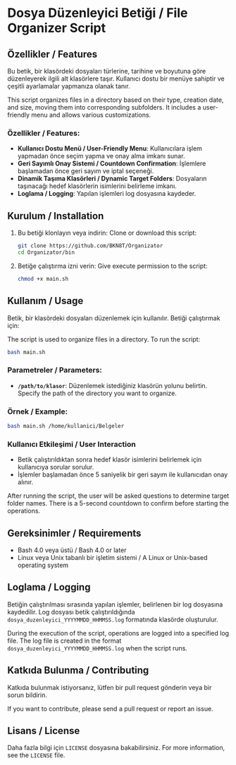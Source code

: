 


# Dosya Düzenleyici Betiği / File Organizer Script

## Özellikler / Features
Bu betik, bir klasördeki dosyaları türlerine, tarihine ve boyutuna göre düzenleyerek ilgili alt klasörlere taşır. Kullanıcı dostu bir menüye sahiptir ve çeşitli ayarlamalar yapmanıza olanak tanır.

This script organizes files in a directory based on their type, creation date, and size, moving them into corresponding subfolders. It includes a user-friendly menu and allows various customizations.

### Özellikler / Features:
- **Kullanıcı Dostu Menü / User-Friendly Menu**: Kullanıcılara işlem yapmadan önce seçim yapma ve onay alma imkanı sunar.
- **Geri Sayımlı Onay Sistemi / Countdown Confirmation**: İşlemlere başlamadan önce geri sayım ve iptal seçeneği.
- **Dinamik Taşıma Klasörleri / Dynamic Target Folders**: Dosyaların taşınacağı hedef klasörlerin isimlerini belirleme imkanı.
- **Loglama / Logging**: Yapılan işlemleri log dosyasına kaydeder.

## Kurulum / Installation

1. Bu betiği klonlayın veya indirin:
   Clone or download this script:

   ```bash
   git clone https://github.com/BKN8T/Organizator
   cd Organizator/bin
   ```

2. Betiğe çalıştırma izni verin:
   Give execute permission to the script:

   ```bash
   chmod +x main.sh
   ```

## Kullanım / Usage

Betik, bir klasördeki dosyaları düzenlemek için kullanılır. Betiği çalıştırmak için:

The script is used to organize files in a directory. To run the script:

```bash
bash main.sh
```

### Parametreler / Parameters:

- **`/path/to/klasor`**: Düzenlemek istediğiniz klasörün yolunu belirtin.
  Specify the path of the directory you want to organize.

### Örnek / Example:

```bash
bash main.sh /home/kullanici/Belgeler
```

### Kullanıcı Etkileşimi / User Interaction

- Betik çalıştırıldıktan sonra hedef klasör isimlerini belirlemek için kullanıcıya sorular sorulur.
- İşlemler başlamadan önce 5 saniyelik bir geri sayım ile kullanıcıdan onay alınır.

After running the script, the user will be asked questions to determine target folder names.
There is a 5-second countdown to confirm before starting the operations.

## Gereksinimler / Requirements

- Bash 4.0 veya üstü / Bash 4.0 or later
- Linux veya Unix tabanlı bir işletim sistemi / A Linux or Unix-based operating system

## Loglama / Logging

Betiğin çalıştırılması sırasında yapılan işlemler, belirlenen bir log dosyasına kaydedilir. Log dosyası betik çalıştırıldığında `dosya_duzenleyici_YYYYMMDD_HHMMSS.log` formatında klasörde oluşturulur.

During the execution of the script, operations are logged into a specified log file. The log file is created in the format `dosya_duzenleyici_YYYYMMDD_HHMMSS.log` when the script runs.

## Katkıda Bulunma / Contributing

Katkıda bulunmak istiyorsanız, lütfen bir pull request gönderin veya bir sorun bildirin.

If you want to contribute, please send a pull request or report an issue.

## Lisans / License

Daha fazla bilgi için `LICENSE` dosyasına bakabilirsiniz.
For more information, see the `LICENSE` file.

```
